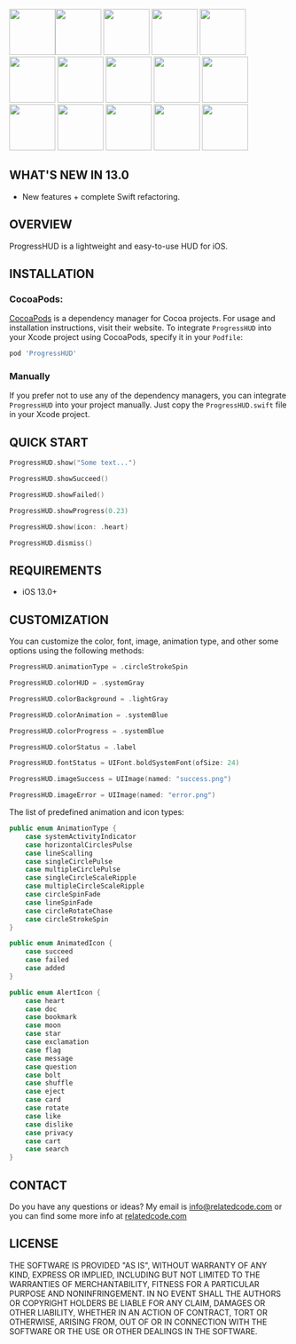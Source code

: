 <img src="https://relatedcode.com/github/progresshud13_01.gif" width="83"><img src="https://relatedcode.com/github/progresshud13_02.gif" width="83">
<img src="https://relatedcode.com/github/progresshud13_03.gif" width="83">
<img src="https://relatedcode.com/github/progresshud13_04.gif" width="83">
<img src="https://relatedcode.com/github/progresshud13_05.gif" width="83">
<img src="https://relatedcode.com/github/progresshud13_06.gif" width="83">
<img src="https://relatedcode.com/github/progresshud13_07.gif" width="83">
<img src="https://relatedcode.com/github/progresshud13_08.gif" width="83">
<img src="https://relatedcode.com/github/progresshud13_09.gif" width="83">
<img src="https://relatedcode.com/github/progresshud13_10.gif" width="83">
<img src="https://relatedcode.com/github/progresshud13_11.gif" width="83">
<img src="https://relatedcode.com/github/progresshud13_12.gif" width="83">
<img src="https://relatedcode.com/github/progresshud13_13.gif" width="83">
<img src="https://relatedcode.com/github/progresshud13_14.gif" width="83">
<img src="https://relatedcode.com/github/progresshud13_15.gif" width="83">

## WHAT'S NEW IN 13.0

- New features + complete Swift refactoring.

## OVERVIEW

ProgressHUD is a lightweight and easy-to-use HUD for iOS.

## INSTALLATION

### CocoaPods:

[CocoaPods](https://cocoapods.org) is a dependency manager for Cocoa projects. For usage and installation instructions, visit their website. To integrate `ProgressHUD` into your Xcode project using CocoaPods, specify it in your `Podfile`:

```ruby
pod 'ProgressHUD'
```

### Manually

If you prefer not to use any of the dependency managers, you can integrate `ProgressHUD` into your project manually. Just copy the `ProgressHUD.swift` file in your Xcode project.

## QUICK START

```swift
ProgressHUD.show("Some text...")
```

```swift
ProgressHUD.showSucceed()
```

```swift
ProgressHUD.showFailed()
```

```swift
ProgressHUD.showProgress(0.23)
```

```swift
ProgressHUD.show(icon: .heart)
```

```swift
ProgressHUD.dismiss()
```

## REQUIREMENTS

- iOS 13.0+

## CUSTOMIZATION

You can customize the color, font, image, animation type, and other some options using the following methods:

```swift
ProgressHUD.animationType = .circleStrokeSpin
```

```swift
ProgressHUD.colorHUD = .systemGray
```

```swift
ProgressHUD.colorBackground = .lightGray
```

```swift
ProgressHUD.colorAnimation = .systemBlue
```

```swift
ProgressHUD.colorProgress = .systemBlue
```

```swift
ProgressHUD.colorStatus = .label
```

```swift
ProgressHUD.fontStatus = UIFont.boldSystemFont(ofSize: 24)
```

```swift
ProgressHUD.imageSuccess = UIImage(named: "success.png")
```

```swift
ProgressHUD.imageError = UIImage(named: "error.png")
```

The list of predefined animation and icon types:

```swift
public enum AnimationType {
	case systemActivityIndicator
	case horizontalCirclesPulse
	case lineScalling
	case singleCirclePulse
	case multipleCirclePulse
	case singleCircleScaleRipple
	case multipleCircleScaleRipple
	case circleSpinFade
	case lineSpinFade
	case circleRotateChase
	case circleStrokeSpin
}
```

```swift
public enum AnimatedIcon {
	case succeed
	case failed
	case added
}
```

```swift
public enum AlertIcon {
	case heart
	case doc
	case bookmark
	case moon
	case star
	case exclamation
	case flag
	case message
	case question
	case bolt
	case shuffle
	case eject
	case card
	case rotate
	case like
	case dislike
	case privacy
	case cart
	case search
}
```

## CONTACT

Do you have any questions or ideas? My email is info@relatedcode.com or you can find some more info at [relatedcode.com](https://relatedcode.com)

## LICENSE

THE SOFTWARE IS PROVIDED "AS IS", WITHOUT WARRANTY OF ANY KIND, EXPRESS OR
IMPLIED, INCLUDING BUT NOT LIMITED TO THE WARRANTIES OF MERCHANTABILITY,
FITNESS FOR A PARTICULAR PURPOSE AND NONINFRINGEMENT. IN NO EVENT SHALL THE
AUTHORS OR COPYRIGHT HOLDERS BE LIABLE FOR ANY CLAIM, DAMAGES OR OTHER
LIABILITY, WHETHER IN AN ACTION OF CONTRACT, TORT OR OTHERWISE, ARISING FROM,
OUT OF OR IN CONNECTION WITH THE SOFTWARE OR THE USE OR OTHER DEALINGS IN
THE SOFTWARE.

